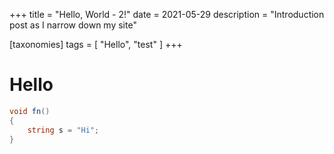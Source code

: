 +++
title = "Hello, World - 2!"
date = 2021-05-29
description = "Introduction post as I narrow down my site"

[taxonomies]
tags = [ "Hello", "test" ]
+++

# Hello
```cs
void fn()
{
    string s = "Hi";
}
```